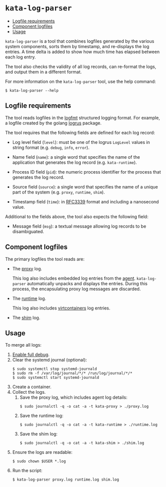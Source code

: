 # `kata-log-parser`

* [Logfile requirements](#logfile-requirements)
* [Component logfiles](#component-logfiles)
* [Usage](#usage)

`kata-log-parser` is a tool that combines logfiles generated by the various
system components, sorts them by timestamp, and re-displays the log entries. A
time delta is added to show how much time has elapsed between each log entry.

The tool also checks the validity of all log records, can re-format the logs,
and output them in a different format.

For more information on the `kata-log-parser` tool, use the help command:

```
$ kata-log-parser --help
```

## Logfile requirements

The tool reads logfiles in the [logfmt](https://brandur.org/logfmt) structured
logging format. For example, a logfile created by the golang
[logrus](https://godoc.org/github.com/sirupsen/logrus) package.

The tool requires that the following fields are defined for each log record:

- Log level field (`level`): must be one of the logrus `LogLevel` values
  in string format (e.g. `debug`, `info`, `error`).

- Name field (`name`): a single word that specifies the name of the
  application that generates the log record (e.g. `kata-runtime`).

- Process ID field (`pid`): the numeric process identifier for the process
  that generates the log record.

- Source field (`source`): a single word that specifies the name of a unique
  part of the system (e.g. `proxy`, `runtime`, `shim`).

- Timestamp field (`time`): in [RFC3339](https://www.ietf.org/rfc/rfc3339.txt)
  format and including a nanosecond value.

Additional to the fields above, the tool also expects the following field:

- Message field (`msg`): a textual message allowing log records to be
  disambiguated.

## Component logfiles

The primary logfiles the tool reads are:

- The [proxy](https://github.com/kata-containers/proxy) log.

  This log also includes embedded log entries from the
  [agent](https://github.com/katacontainers/agent). `kata-log-parser`
  automatically unpacks and displays the entries. During this process, the
  encapsulating proxy log messages are discarded.

- The [runtime](https://github.com/kata-containers/runtime) log.

  This log also includes
  [virtcontainers](https://github.com/containers/virtcontainers) log entries.

- The [shim](https://github.com/kata-containers/shim) log.

## Usage

To merge all logs:

1. [Enable full debug](https://github.com/kata-containers/documentation/wiki/Developer-Guide#enable-full-debug).
1. Clear the systemd journal (optional):
   ```
   $ sudo systemctl stop systemd-journald
   $ sudo rm -f /var/log/journal/*/* /run/log/journal/*/*
   $ sudo systemctl start systemd-journald   
   ```
1. Create a container.
1. Collect the logs.
    1. Save the proxy log, which includes agent log details:
       ```
       $ sudo journalctl -q -o cat -a -t kata-proxy > ./proxy.log
       ```
    1. Save the runtime log:
       ```
       $ sudo journalctl -q -o cat -a -t kata-runtime > ./runtime.log
       ```
    1. Save the shim log:
       ```
       $ sudo journalctl -q -o cat -a -t kata-shim > ./shim.log
       ```
1. Ensure the logs are readable:
   ```
   $ sudo chown $USER *.log
   ```
1. Run the script:
   ```
   $ kata-log-parser proxy.log runtime.log shim.log
   ```

